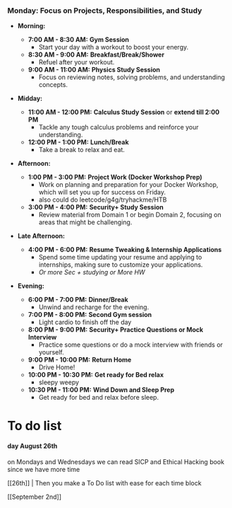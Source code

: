 ### **Monday: Focus on Projects, Responsibilities, and Study**

- **Morning:**
    
    - **7:00 AM - 8:30 AM:** **Gym Session**
        - Start your day with a workout to boost your energy.
    - **8:30 AM - 9:00 AM:** **Breakfast/Break/Shower**
        - Refuel after your workout.
    - **9:00 AM - 11:00 AM:** **Physics Study Session**
        - Focus on reviewing notes, solving problems, and understanding concepts.
- **Midday:**
    
    - **11:00 AM - 12:00 PM:** **Calculus Study Session** or **extend till 2:00 PM**
        - Tackle any tough calculus problems and reinforce your understanding.
    - **12:00 PM - 1:00 PM:** **Lunch/Break**
        - Take a break to relax and eat.
- **Afternoon:**
    
    - **1:00 PM - 3:00 PM:** **Project Work (Docker Workshop Prep)**
        - Work on planning and preparation for your Docker Workshop, which will set you up for success on Friday.
        - also could do leetcode/g4g/tryhackme/HTB
    - **3:00 PM - 4:00 PM:** **Security+ Study Session**
        - Review material from Domain 1 or begin Domain 2, focusing on areas that might be challenging.
- **Late Afternoon:**
    
    - **4:00 PM - 6:00 PM:** **Resume Tweaking & Internship Applications**
        - Spend some time updating your resume and applying to internships, making sure to customize your applications.
        - *Or more Sec + studying or More HW* 
- **Evening:**
    
    - **6:00 PM - 7:00 PM:** **Dinner/Break**
        - Unwind and recharge for the evening.
    - **7:00 PM - 8:00 PM:** **Second Gym session**
        - Light cardio to finish off the day
    - **8:00 PM - 9:00 PM:** **Security+ Practice Questions or Mock Interview**
        - Practice some questions or do a mock interview with friends or yourself.
    - **9:00 PM - 10:00 PM:** **Return Home**
        - Drive Home! 
    - **10:00 PM - 10:30 PM:** **Get ready for Bed relax**
        - sleepy weepy
    - **10:30 PM - 11:00 PM:** **Wind Down and Sleep Prep**
        - Get ready for bed and relax before sleep.

# To do list 

#### day August 26th 

on Mondays and Wednesdays we can read SICP and Ethical Hacking book since we have more time 

[[26th]] | Then you make a To Do list with ease for each time block


[[September 2nd]]